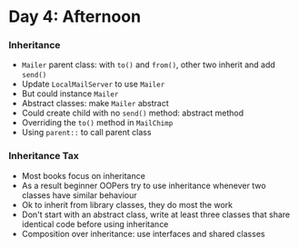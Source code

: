 # Day 4: Afternoon

### Inheritance
- `Mailer` parent class: with `to()` and `from()`, other two inherit and add `send()`
- Update `LocalMailServer` to use `Mailer`
- But could instance `Mailer`
- Abstract classes: make `Mailer` abstract
- Could create child with no `send()` method: abstract method
- Overriding the `to()` method in `MailChimp`
- Using `parent::` to call parent class

### Inheritance Tax
- Most books focus on inheritance
- As a result beginner OOPers try to use inheritance whenever two classes have similar behaviour
- Ok to inherit from library classes, they do most the work
- Don't start with an abstract class, write at least three classes that share identical code before using inheritance
- Composition over inheritance: use interfaces and shared classes
